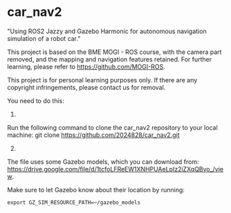 # car_nav2
"Using ROS2 Jazzy and Gazebo Harmonic for autonomous navigation simulation of a robot car."

This project is based on the BME MOGI - ROS course, with the camera part removed, and the mapping and navigation features retained. For further learning, please refer to https://github.com/MOGI-ROS.

This project is for personal learning purposes only. If there are any copyright infringements, please contact us for removal.

You need to do this:

  1.
  Run the following command to clone the car_nav2 repository to your local machine:
      git clone https://github.com/2024828/car_nav2.git

  2.
The file uses some Gazebo models, which you can download from:
https://drive.google.com/file/d/1tcfoLFReEW1XNHPUAeLpIz2iZXqQBvo_/view.

Make sure to let Gazebo know about their location by running:

    export GZ_SIM_RESOURCE_PATH=~/gazebo_models

